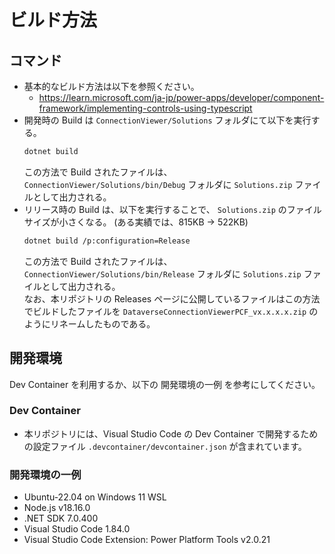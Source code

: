 # ビルド方法

## コマンド

- 基本的なビルド方法は以下を参照ください。
  - <https://learn.microsoft.com/ja-jp/power-apps/developer/component-framework/implementing-controls-using-typescript>
- 開発時の Build は `ConnectionViewer/Solutions` フォルダにて以下を実行する。
  ```bash
  dotnet build
  ```
  この方法で Build されたファイルは、`ConnectionViewer/Solutions/bin/Debug` フォルダに `Solutions.zip` ファイルとして出力される。  
- リリース時の Build は、以下を実行することで、 `Solutions.zip` のファイルサイズが小さくなる。 (ある実績では、815KB -> 522KB)
  ```bash
  dotnet build /p:configuration=Release
  ```
  この方法で Build されたファイルは、`ConnectionViewer/Solutions/bin/Release` フォルダに `Solutions.zip` ファイルとして出力される。  
  なお、本リポジトリの Releases ページに公開しているファイルはこの方法でビルドしたファイルを `DataverseConnectionViewerPCF_vx.x.x.x.zip` のようにリネームしたものである。

## 開発環境

Dev Container を利用するか、以下の 開発環境の一例 を参考にしてください。

### Dev Container

- 本リポジトリには、Visual Studio Code の Dev Container で開発するための設定ファイル `.devcontainer/devcontainer.json` が含まれています。

### 開発環境の一例

- Ubuntu-22.04 on Windows 11 WSL
- Node.js v18.16.0
- .NET SDK 7.0.400
- Visual Studio Code 1.84.0
- Visual Studio Code Extension: Power Platform Tools v2.0.21
